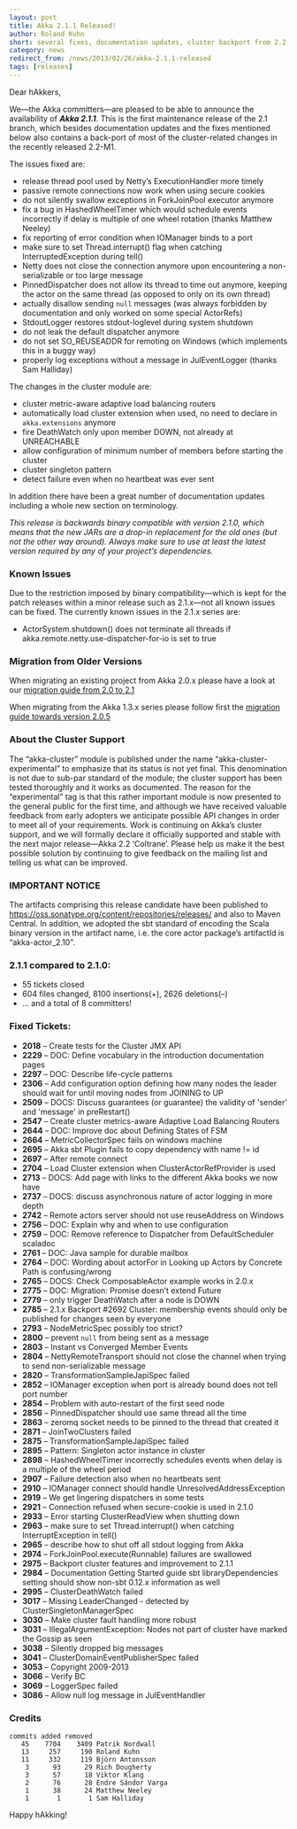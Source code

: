 ```yaml
---
layout: post
title: Akka 2.1.1 Released!
author: Roland Kuhn
short: several fixes, documentation updates, cluster backport from 2.2-M1
category: news
redirect_from: /news/2013/02/26/akka-2.1.1-released
tags: [releases]
---
```


Dear hAkkers,

We—the Akka committers—are pleased to be able to announce the availability of
***Akka 2.1.1***. This is the first maintenance release of the 2.1 branch, which
besides documentation updates and the fixes mentioned below also contains a
back-port of most of the cluster-related changes in the recently released
2.2-M1.

The issues fixed are:

* release thread pool used by Netty’s ExecutionHandler more timely
* passive remote connections now work when using secure cookies
* do not silently swallow exceptions in ForkJoinPool executor anymore
* fix a bug in HashedWheelTimer which would schedule events incorrectly if delay is multiple of one wheel rotation (thanks Matthew Neeley)
* fix reporting of error condition when IOManager binds to a port
* make sure to set Thread.interrupt() flag when catching InterruptedException during tell()
* Netty does not close the connection anymore upon encountering a non-serializable or too large message
* PinnedDispatcher does not allow its thread to time out anymore, keeping the actor on the same thread (as opposed to only on its own thread)
* actually disallow sending `null` messages (was always forbidden by documentation and only worked on some special ActorRefs)
* StdoutLogger restores stdout-loglevel during system shutdown
* do not leak the default dispatcher anymore
* do not set SO_REUSEADDR for remoting on Windows (which implements this in a buggy way)
* properly log exceptions without a message in JulEventLogger (thanks Sam Halliday)

The changes in the cluster module are:

* cluster metric-aware adaptive load balancing routers
* automatically load cluster extension when used, no need to declare in `akka.extensions` anymore
* fire DeathWatch only upon member DOWN, not already at UNREACHABLE
* allow configuration of minimum number of members before starting the cluster
* cluster singleton pattern
* detect failure even when no heartbeat was ever sent

In addition there have been a great number of documentation updates including a whole new section on terminology.

*This release is backwards binary compatible with version 2.1.0, which means
that the new JARs are a drop-in replacement for the old ones (but not the other
way around). Always make sure to use at least the latest version required by
any of your project’s dependencies.*

### Known Issues

Due to the restriction imposed by binary compatibility—which is kept for the
patch releases within a minor release such as 2.1.x—not all known issues can be
fixed. The currently known issues in the 2.1.x series are:

* ActorSystem.shutdown() does not terminate all threads if akka.remote.netty.use-dispatcher-for-io is set to true

### Migration from Older Versions

When migrating an existing project from Akka 2.0.x please have a look at our [migration guide from 2.0 to 2.1](http://doc.akka.io/docs/akka/2.1.0/project/migration-guide-2.0.x-2.1.x.html)

When migrating from the Akka 1.3.x series please follow first the [migration guide towards version 2.0.5](http://doc.akka.io/docs/akka/2.0.5/project/migration-guide-1.3.x-2.0.x.html)

### About the Cluster Support

The “akka-cluster” module is published under the name
“akka-cluster-experimental” to emphasize that its status is not yet final. This
denomination is not due to sub-par standard of the module; the cluster support
has been tested thoroughly and it works as documented. The reason for the
“experimental” tag is that this rather important module is now presented to the
general public for the first time, and although we have received valuable
feedback from early adopters we anticipate possible API changes in order to
meet all of your requirements. Work is continuing on Akka’s cluster support,
and we will formally declare it officially supported and stable with the next
major release—Akka 2.2 ‘Coltrane’. Please help us make it the best possible
solution by continuing to give feedback on the mailing list and telling us what
can be improved.

### IMPORTANT NOTICE

The artifacts comprising this release candidate have been published to https://oss.sonatype.org/content/repositories/releases/ and also to Maven Central. In addition, we adopted the sbt standard of encoding the Scala binary version in the artifact name, i.e. the core actor package’s artifactId is “akka-actor_2.10”.


### 2.1.1 compared to 2.1.0:

* 55 tickets closed
* 604 files changed, 8100 insertions(+), 2626 deletions(–)
* … and a total of 8 committers!

### Fixed Tickets:

* **2018** – Create tests for the Cluster JMX API
* **2229** – DOC: Define vocabulary in the introduction documentation pages
* **2297** – DOC: Describe life-cycle patterns
* **2306** – Add configuration option defining how many nodes the leader should wait for until moving nodes from JOINING to UP
* **2509** – DOCS: Discuss guarantees (or guarantee) the validity of 'sender' and 'message' in preRestart()
* **2547** – Create cluster metrics-aware Adaptive Load Balancing Routers 
* **2644** – DOC: Improve doc about Defining States of FSM
* **2664** – MetricCollectorSpec fails on windows machine
* **2695** – Akka sbt Plugin fails to copy dependency with name != id
* **2697** – After remote connect
* **2704** – Load Cluster extension when ClusterActorRefProvider is used
* **2713** – DOCS: Add page with links to the different Akka books we now have
* **2737** – DOCS: discuss asynchronous nature of actor logging in more depth
* **2742** – Remote actors server should not use reuseAddress on Windows
* **2756** – DOC: Explain why and when to use configuration
* **2759** – DOC: Remove reference to Dispatcher from DefaultScheduler scaladoc
* **2761** – DOC: Java sample for durable mailbox
* **2764** – DOC: Wording about actorFor in Looking up Actors by Concrete Path is confusing/wrong
* **2765** – DOCS: Check ComposableActor example works in 2.0.x
* **2775** – DOC: Migration: Promise doesn’t extend Future
* **2779** – only trigger DeathWatch after a node is DOWN
* **2785** – 2.1.x Backport #2692 Cluster: membership events should only be published for changes seen by everyone
* **2793** – NodeMetricSpec possibly too strict?
* **2800** – prevent `null` from being sent as a message
* **2803** – Instant vs Converged Member Events
* **2804** – NettyRemoteTransport should not close the channel when trying to send non-serializable message
* **2820** – TransformationSampleJapiSpec failed
* **2852** – IOManager exception when port is already bound does not tell port number
* **2854** – Problem with auto-restart of the first seed node
* **2856** – PinnedDispatcher should use same thread all the time
* **2863** – zeromq socket needs to be pinned to the thread that created it
* **2871** – JoinTwoClusters failed
* **2875** – TransformationSampleJapiSpec failed
* **2895** – Pattern: Singleton actor instance in cluster
* **2898** – HashedWheelTimer incorrectly schedules events when delay is a multiple of the wheel period
* **2907** – Failure detection also when no heartbeats sent
* **2910** – IOManager connect should handle UnresolvedAddressException
* **2919** – We get lingering dispatchers in some tests
* **2921** – Connection refused when secure-cookie is used in 2.1.0
* **2933** – Error starting ClusterReadView when shutting down
* **2963** – make sure to set Thread.interrupt() when catching InterruptException in tell()
* **2965** – describe how to shut off all stdout logging from Akka
* **2974** – ForkJoinPool.execute(Runnable) failures are swallowed
* **2975** – Backport cluster features and improvement to 2.1.1
* **2984** – Documentation Getting Started guide sbt libraryDependencies setting should show non-sbt 0.12.x information as well
* **2995** – ClusterDeathWatch failed
* **3017** – Missing LeaderChanged - detected by ClusterSingletonManagerSpec
* **3030** – Make cluster fault handling more robust
* **3031** – IllegalArgumentException: Nodes not part of cluster have marked the Gossip as seen
* **3038** – Silently dropped big messages
* **3041** – ClusterDomainEventPublisherSpec failed
* **3053** – Copyright 2009-2013
* **3066** – Verify BC
* **3069** – LoggerSpec failed
* **3086** – Allow null log message in JulEventHandler

### Credits

    commits added removed
       45    7704    3409 Patrik Nordwall
       13     257     190 Roland Kuhn
       11     332     119 Björn Antonsson
        3      93      29 Rich Dougherty
        3      57      18 Viktor Klang
        2      76      28 Endre Sándor Varga
        1      38      24 Matthew Neeley
        1       1       1 Sam Halliday


Happy hAkking!